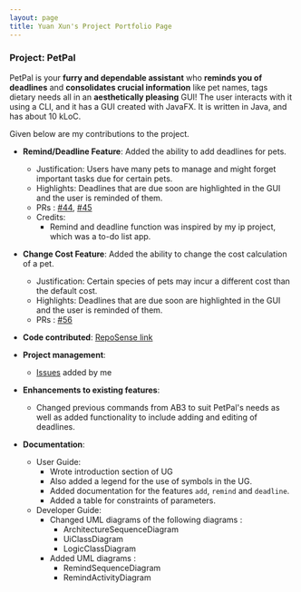 ```yaml
---
layout: page
title: Yuan Xun's Project Portfolio Page
---
```


### Project: PetPal

PetPal is your **furry and dependable assistant** who **reminds you of deadlines** and **consolidates crucial information** like pet names, tags dietary needs all in an **aesthetically pleasing** GUI! The user interacts with it using a CLI, and it has a GUI created with JavaFX. It is written in Java, and has about 10 kLoC.

Given below are my contributions to the project.

* **Remind/Deadline Feature**: Added the ability to add deadlines for pets.
  * Justification: Users have many pets to manage and might forget important tasks due for certain pets. 
  * Highlights: Deadlines that are due soon are highlighted in the GUI and the user is reminded of them.
  * PRs : [#44](https://github.com/AY2223S2-CS2103T-T14-2/tp/pull/44), [#45](https://github.com/AY2223S2-CS2103T-T14-2/tp/pull/45)
  * Credits:
    * Remind and deadline function was inspired by my ip project, which was a to-do list app.
* **Change Cost Feature**: Added the ability to change the cost calculation of a pet.
  * Justification: Certain species of pets may incur a different cost than the default cost.
  * Highlights: Deadlines that are due soon are highlighted in the GUI and the user is reminded of them.
  * PRs : [#56](https://github.com/AY2223S2-CS2103T-T14-2/tp/pull/56)
* **Code contributed**: [RepoSense link](https://nus-cs2103-ay2223s2.github.io/tp-dashboard/?search=yuanxun9834&breakdown=true&sort=groupTitle%20dsc&sortWithin=title&since=2023-02-17&timeframe=commit&mergegroup=&groupSelect=groupByRepos&checkedFileTypes=docs~functional-code~test-code~other)

* **Project management**:
  * [Issues](https://github.com/AY2223S2-CS2103T-T14-2/tp/issues?q=is%3Aissue+is%3Aclosed+author%3AYuanXun9834) added by me

* **Enhancements to existing features**:
  * Changed previous commands from AB3 to suit PetPal's needs as well as added functionality to include adding and editing of deadlines. 
* **Documentation**:
  * User Guide:
    * Wrote introduction section of UG
    * Also added a legend for the use of symbols in the UG.
    * Added documentation for the features `add`, `remind` and `deadline`.
    * Added a table for constraints of parameters.
  * Developer Guide:
    * Changed UML diagrams of the following diagrams :
      * ArchitectureSequenceDiagram
      * UiClassDiagram
      * LogicClassDiagram
    * Added UML diagrams :
      * RemindSequenceDiagram
      * RemindActivityDiagram


